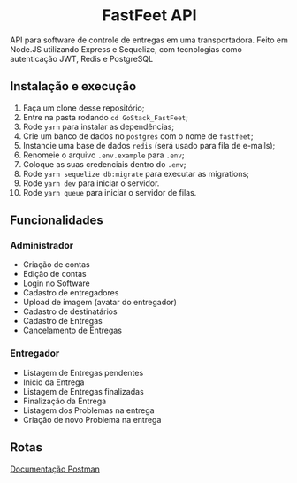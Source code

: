 <h1 align="center">
  FastFeet API
</h1>

<p>API para software de controle de entregas em uma transportadora. Feito em Node.JS utilizando Express e Sequelize, com tecnologias como autenticação JWT, Redis e PostgreSQL</p>

## Instalação e execução

1. Faça um clone desse repositório;
2. Entre na pasta rodando `cd GoStack_FastFeet`;
3. Rode `yarn` para instalar as dependências;
4. Crie um banco de dados no `postgres` com o nome de `fastfeet`;
7. Instancie uma base de dados `redis` (será usado para fila de e-mails);
8. Renomeie o arquivo `.env.example` para `.env`;
9. Coloque as suas credenciais dentro do `.env`;
10. Rode `yarn sequelize db:migrate` para executar as migrations;
11. Rode `yarn dev` para iniciar o servidor.
12. Rode `yarn queue` para iniciar o servidor de filas.

## Funcionalidades

### Administrador
- Criação de contas
- Edição de contas
- Login no Software
- Cadastro de entregadores
- Upload de imagem (avatar do entregador)
- Cadastro de destinatários
- Cadastro de Entregas
- Cancelamento de Entregas

### Entregador
- Listagem de Entregas pendentes
- Inicio da Entrega
- Listagem de Entregas finalizadas
- Finalização da Entrega
- Listagem dos Problemas na entrega
- Criação de novo Problema na entrega

## Rotas

<a href="https://documenter.getpostman.com/view/7792112/SzS2wTao?version=latest" target="_blank">Documentação Postman<a/>
